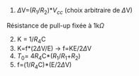 1. $\Delta$V=($R_1$/$R_2$)*$V_{cc}$ (choix arbitraire de $\Delta$V)

Résistance de pull-up fixée à 1k$\Omega$

2. K = 1/$R_4$C
3. K=f*(2$\Delta$V/E) -> f=KE/2$\Delta$V
4. $T_0$= 4$R_4$C*($R_1$/$R_1$+$R_2$)
5. f=(1/$R_4$C)*(E/2$\Delta$V)